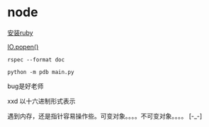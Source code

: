 # node

[安装ruby](https://www.runoob.com/ruby/ruby-installation-unix.html)

[IO.popen()](https://docs.ruby-lang.org/en/2.6.0/IO.html)

`rspec --format doc`

`python -m pdb main.py`

bug是好老师

xxd 以十六进制形式表示

遇到内存，还是指针容易操作些。可变对象。。。。不可变对象。。。。 [-_-]
